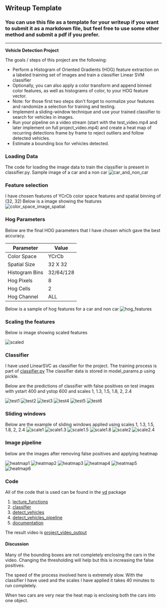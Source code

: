 ## Writeup Template
### You can use this file as a template for your writeup if you want to submit it as a markdown file, but feel free to use some other method and submit a pdf if you prefer.

---

**Vehicle Detection Project**

The goals / steps of this project are the following:

* Perform a Histogram of Oriented Gradients (HOG) feature extraction on a labeled training set of images and train a classifier Linear SVM classifier
* Optionally, you can also apply a color transform and append binned color features, as well as histograms of color, to your HOG feature vector. 
* Note: for those first two steps don't forget to normalize your features and randomize a selection for training and testing.
* Implement a sliding-window technique and use your trained classifier to search for vehicles in images.
* Run your pipeline on a video stream (start with the test_video.mp4 and later implement on full project_video.mp4) and create a heat map of recurring detections frame by frame to reject outliers and follow detected vehicles.
* Estimate a bounding box for vehicles detected.


### Loading Data
The code for loading the image data to train the classifier is present in classifier.py.
Sample image of a car and a non car
![car_and_non_car](https://github.com/VenkatRepaka/CarND-Vehicle-Detection/blob/master/documentation/car_and_non_car.png)

### Feature selection
I have chosen features of YCrCb color space features and spatial binning of (32, 32)
Below is a image showing the features
![color_space_image_spatial](https://github.com/VenkatRepaka/CarND-Vehicle-Detection/blob/master/documentation/color_space_image_spatial.jpg)


### Hog Parameters
Below are the final HOG parameters that I have chosen which gave the best accuracy.

| Parameter      | Value     |
|----------------|-----------|
| Color Space    | YCrCb     |
| Spatial Size   | 32 X 32   |
| Histogram Bins | 32/64/128 |
| Hog Pixels     | 8         |
| Hog Cells      | 2         |
| Hog Channel    | ALL       |

Below is a sample of hog features for a car and non car
![hog_features](https://github.com/VenkatRepaka/CarND-Vehicle-Detection/blob/master/documentation/hog_features.jpg)


### Scaling the features
Below is image showing scaled features

![scaled](https://github.com/VenkatRepaka/CarND-Vehicle-Detection/blob/master/documentation/scaled_features.jpg)


### Classifier
I have used LinearSVC as classifier for the project. The training process is part of [classifier.py](https://github.com/VenkatRepaka/CarND-Vehicle-Detection/blob/master/vd/classifier.py)
The classifier data is stored in model_params.p using pickle.

Below are the predictions of classifier with false positives on test images with ystart 400 and ystop 600 and scales 1, 1.3, 1.5, 1.8, 2, 2.4

![test1](https://github.com/VenkatRepaka/CarND-Vehicle-Detection/blob/master/documentation/prediction_test1.jpg)
![test2](https://github.com/VenkatRepaka/CarND-Vehicle-Detection/blob/master/documentation/prediction_test2.jpg)
![test3](https://github.com/VenkatRepaka/CarND-Vehicle-Detection/blob/master/documentation/prediction_test3.jpg)
![test4](https://github.com/VenkatRepaka/CarND-Vehicle-Detection/blob/master/documentation/prediction_test4.jpg)
![test5](https://github.com/VenkatRepaka/CarND-Vehicle-Detection/blob/master/documentation/prediction_test5.jpg)
![test6](https://github.com/VenkatRepaka/CarND-Vehicle-Detection/blob/master/documentation/prediction_test6.jpg)


### Sliding windows
Below are the example of sliding windows applied using scales 1, 1.3, 1.5, 1.8, 2, 2.4
![scale1](https://github.com/VenkatRepaka/CarND-Vehicle-Detection/blob/master/documentation/scale_1.jpg)
![scale1.3](https://github.com/VenkatRepaka/CarND-Vehicle-Detection/blob/master/documentation/scale_1.3.jpg)
![scale1.5](https://github.com/VenkatRepaka/CarND-Vehicle-Detection/blob/master/documentation/scale_1.5.jpg)
![scale1.8](https://github.com/VenkatRepaka/CarND-Vehicle-Detection/blob/master/documentation/scale_1.8.jpg)
![scale2](https://github.com/VenkatRepaka/CarND-Vehicle-Detection/blob/master/documentation/scale_2.jpg)
![scale2.4](https://github.com/VenkatRepaka/CarND-Vehicle-Detection/blob/master/documentation/scale_2.4.jpg)


### Image pipeline
below are the images after removing false positives and applying heatmap

![heatmap1](https://github.com/VenkatRepaka/CarND-Vehicle-Detection/blob/master/documentation/heatmap_test1.jpg)
![heatmap2](https://github.com/VenkatRepaka/CarND-Vehicle-Detection/blob/master/documentation/heatmap_test2.jpg)
![heatmap3](https://github.com/VenkatRepaka/CarND-Vehicle-Detection/blob/master/documentation/heatmap_test3.jpg)
![heatmap4](https://github.com/VenkatRepaka/CarND-Vehicle-Detection/blob/master/documentation/heatmap_test4.jpg)
![heatmap5](https://github.com/VenkatRepaka/CarND-Vehicle-Detection/blob/master/documentation/heatmap_test5.jpg)
![heatmap6](https://github.com/VenkatRepaka/CarND-Vehicle-Detection/blob/master/documentation/heatmap_test6.jpg)


### Code

All of the code that is used can be found in the [vd](https://github.com/VenkatRepaka/CarND-Vehicle-Detection/tree/master/vd) package
1. [lecture_functions](https://github.com/VenkatRepaka/CarND-Vehicle-Detection/blob/master/vd/lectures_functions.py)
2. [classifier](https://github.com/VenkatRepaka/CarND-Vehicle-Detection/blob/master/vd/classifier.py)
3. [detect_vehicles](https://github.com/VenkatRepaka/CarND-Vehicle-Detection/blob/master/vd/detect_vehicles.py)
4. [detect_vehicles_pipeline](https://github.com/VenkatRepaka/CarND-Vehicle-Detection/blob/master/vd/detect_vehicles_pipeline.py)
5. [documentation](https://github.com/VenkatRepaka/CarND-Vehicle-Detection/blob/master/vd/documentation_helper.py)

The result video is [project_video_output](https://github.com/VenkatRepaka/CarND-Vehicle-Detection/blob/master/project_video_output.mp4)

#### Discussion
Many of the bounding boxes are not completely enclosing the cars in the video. Changing the thresholding will help but this is increasing the false positives.

The speed of the process involved here is extremely slow. With the classifier I have used and the scales I have applied it takes 40 minutes to run completely.

When two cars are very near the heat map is enclosing both the cars into one object.

